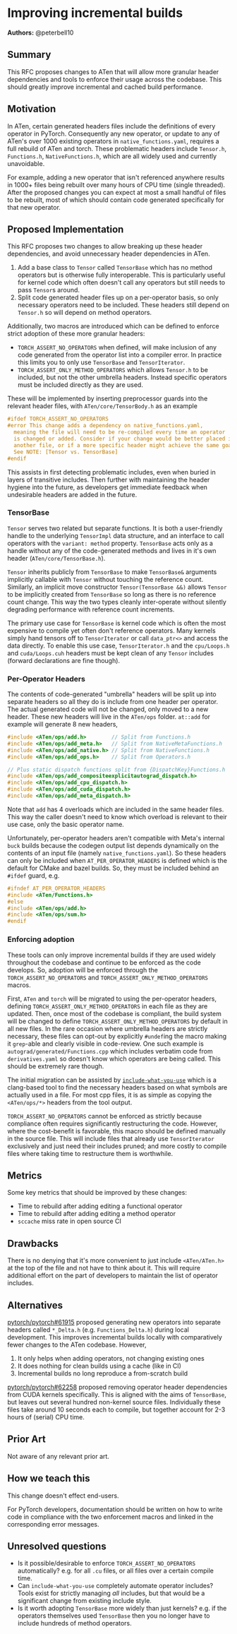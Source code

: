 # Improving incremental builds
**Authors:**
@peterbell10

## **Summary**

This RFC proposes changes to ATen that will allow more granular header
dependencies and tools to enforce their usage across the codebase.
This should greatly improve incremental and cached build performance.

## **Motivation**

In ATen, certain generated headers files include the definitions of
every operator in PyTorch. Consequently any new operator, or update
to any of ATen's over 1000 existing operators in
`native_functions.yaml`, requires a full rebuild of ATen and torch.
These problematic headers include `Tensor.h`, `Functions.h`,
`NativeFunctions.h`, which are all widely used and currently
unavoidable.

For example, adding a new operator that isn't referenced anywhere
results in 1000+ files being rebuilt over many hours of CPU time
(single threaded). After the proposed changes you can expect at most a
small handful of files to be rebuilt, most of which should contain
code generated specifically for that new operator.

## **Proposed Implementation**

This RFC proposes two changes to allow breaking up these header
dependencies, and avoid unnecessary header dependencies in ATen.

1. Add a base class to `Tensor` called `TensorBase` which has no
   method operators but is otherwise fully interoperable. This is
   particularly useful for kernel code which often doesn't call any
   operators but still needs to pass `Tensor`s around.
2. Split code generated header files up on a per-operator basis, so
   only necessary operators need to be included. These headers still
   depend on `Tensor.h` so will depend on method operators.

Additionally, two macros are introduced which can be defined to
enforce strict adoption of these more granular headers:

- `TORCH_ASSERT_NO_OPERATORS` when defined, will make inclusion of any
  code generated from the operator list into a compiler error. In
  practice this limits you to only use `TensorBase` and `TensorIterator`.
- `TORCH_ASSERT_ONLY_METHOD_OPERATORS` which allows `Tensor.h` to be
  included, but not the other umbrella headers. Instead specific
  operators must be included directly as they are used.

These will be implemented by inserting preprocessor guards into the
relevant header files, with `ATen/core/TensorBody.h` as an example
```cpp
#ifdef TORCH_ASSERT_NO_OPERATORS
#error This change adds a dependency on native_functions.yaml,            \
  meaning the file will need to be re-compiled every time an operator     \
  is changed or added. Consider if your change would be better placed in  \
  another file, or if a more specific header might achieve the same goal. \
  See NOTE: [Tensor vs. TensorBase]
#endif
```

This assists in first detecting problematic includes, even when
buried in layers of transitive includes. Then further with
maintaining the header hygiene into the future, as developers get
immediate feedback when undesirable headers are added in the future.

### TensorBase
`Tensor` serves two related but separate functions. It is both a
user-friendly handle to the underlying `TensorImpl` data structure,
and an interface to call operators with the `variant: method`
property. `TensorBase` acts only as a handle without any of the
code-generated methods and lives in it's own header
(`ATen/core/TensorBase.h`).

`Tensor` inherits publicly from `TensorBase` to make `TensorBase&`
arguments implicitly callable with `Tensor` without touching the
reference count. Similarly, an implicit move constructor
`Tensor(TensorBase &&)` allows `Tensor` to be implicitly created from
`TensorBase` so long as there is no reference count change. This way
the two types cleanly inter-operate without silently degrading
performance with reference count increments.

The primary use case for `TensorBase` is kernel code which is often
the most expensive to compile yet often don't reference operators.
Many kernels simply hand tensors off to `TensorIterator` or call
`data_ptr<>` and access the data directly. To enable this use case,
`TensorIterator.h` and the `cpu/Loops.h` and `cuda/Loops.cuh` headers
must be kept clean of any `Tensor` includes (forward declarations are
fine though).


### Per-Operator Headers

The contents of code-generated "umbrella" headers will be split up
into separate headers so all they do is include from one header per
operator. The actual generated code will not be changed, only moved to
a new header. These new headers will live in the `ATen/ops` folder.
`at::add` for example will generate 8 new headers,

```cpp
#include <ATen/ops/add.h>        // Split from Functions.h
#include <ATen/ops/add_meta.h>   // Split from NativeMetaFunctions.h
#include <ATen/ops/add_native.h> // Split from NativeFunctions.h
#include <ATen/ops/add_ops.h>    // Split from Operators.h

// Plus static dispatch functions split from {DispatchKey}Functions.h
#include <ATen/ops/add_compositeexplicitautograd_dispatch.h>
#include <ATen/ops/add_cpu_dispatch.h>
#include <ATen/ops/add_cuda_dispatch.h>
#include <ATen/ops/add_meta_dispatch.h>
```

Note that `add` has 4 overloads which are included in the same header
files. This way the caller doesn't need to know which overload is
relevant to their use case, only the basic operator name.

Unfortunately, per-operator headers aren't compatible with Meta's
internal `buck` builds because the codegen output list depends
dynamically on the contents of an input file (namely
`native_functions.yaml`). So these headers can only be included when
`AT_PER_OPERATOR_HEADERS` is defined which is the default for CMake
and bazel builds. So, they must be included behind an `#ifdef` guard,
e.g.

```cpp
#ifndef AT_PER_OPERATOR_HEADERS
#include <ATen/Functions.h>
#else
#include <ATen/ops/add.h>
#include <ATen/ops/sum.h>
#endif
```

### Enforcing adoption
These tools can only improve incremental builds if they are used
widely throughout the codebase and continue to be enforced as the code
develops. So, adoption will be enforced through the
`TORCH_ASSERT_NO_OPERATORS` and `TORCH_ASSERT_ONLY_METHOD_OPERATORS`
macros.

First, `ATen` and `torch` will be migrated to using the per-operator
headers, defining `TORCH_ASSERT_ONLY_METHOD_OPERATORS` in each file as
they are updated. Then, once most of the codebase is compliant, the
build system will be changed to define
`TORCH_ASSERT_ONLY_METHOD_OPERATORS` by default in all new files. In
the rare occasion where umbrella headers are strictly necessary, these
files can opt-out by explicitly `#undef`ing the macro making it
`grep`-able and clearly visible in code-review. One such example is
`autograd/generated/Functions.cpp` which includes verbatim code from
`derivatives.yaml` so doesn't know which operators are being called.
This should be extremely rare though.

The initial migration can be assisted by
[`include-what-you-use`](https://include-what-you-use.org/) which is a
clang-based tool to find the necessary headers based on what symbols
are actually used in a file. For most cpp files, it is as simple as
copying the `<ATen/ops/*>` headers from the tool output.

`TORCH_ASSERT_NO_OPERATORS` cannot be enforced as strictly because
compliance often requires significantly restructuring the code.
However, where the cost-benefit is favorable, this macro should be
defined manually in the source file. This will include files that
already use `TensorIterator` exclusively and just need their includes
pruned; and more costly to compile files where taking time to
restructure them is worthwhile.

## **Metrics**

Some key metrics that should be improved by these changes:
- Time to rebuild after adding editing a functional operator
- Time to rebuild after adding editing a method operator
- `sccache` miss rate in open source CI

## **Drawbacks**
There is no denying that it's more convenient to just include
`<ATen/ATen.h>` at the top of the file and not have to think about it.
This will require additional effort on the part of developers to
maintain the list of operator includes.

## **Alternatives**
[pytorch/pytorch#61915](https://github.com/pytorch/pytorch/pull/61915)
proposed generating new operators into separate headers called
`*_Delta.h` (e.g. `Functions_Delta.h`) during local development. This
improves incremental builds locally with comparatively fewer changes
to the ATen codebase. However,

1. It only helps when adding operators, not changing existing ones
2. It does nothing for clean builds using a cache (like in CI)
3. Incremental builds no long reproduce a from-scratch build

[pytorch/pytorch#62258](https://github.com/pytorch/pytorch/issues/62258)
proposed removing operator header dependencies from CUDA kernels
specifically. This is aligned with the aims of `TensorBase`, but
leaves out several hundred non-kernel source files. Individually these
files take around 10 seconds each to compile, but together account for
2-3 hours of (serial) CPU time.


## **Prior Art**
Not aware of any relevant prior art.

## **How we teach this**
This change doesn't effect end-users.

For PyTorch developers, documentation should be written on how to
write code in compliance with the two enforcement macros and linked in
the corresponding error messages.

## **Unresolved questions**
- Is it possible/desirable to enforce `TORCH_ASSERT_NO_OPERATORS` automatically?
  e.g. for all `.cu` files, or all files over a certain compile time.
- Can `include-what-you-use` completely automate operator includes?
  Tools exist for strictly managing _all_ includes, but that would be
  a significant change from existing include style.
- Is it worth adopting `TensorBase` more widely than just kernels?
  e.g. if the operators themselves used `TensorBase` then you no
  longer have to include hundreds of method operators.
